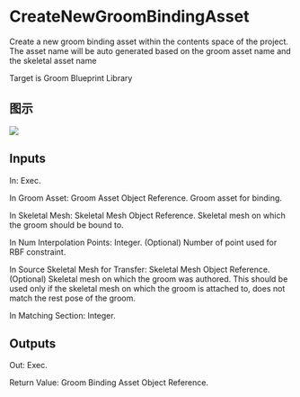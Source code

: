# CreateNewGroomBindingAsset

Create a new groom binding asset within the contents space of the project. The asset name will be auto generated based on the groom asset name and the skeletal asset name

Target is Groom Blueprint Library

## 图示

![]($-20221218-19155144.png)

## Inputs

In: Exec.

In Groom Asset: Groom Asset Object Reference. Groom asset for binding.

In Skeletal Mesh: Skeletal Mesh Object Reference. Skeletal mesh on which the groom should be bound to.

In Num Interpolation Points: Integer. (Optional) Number of point used for RBF constraint.

In Source Skeletal Mesh for Transfer: Skeletal Mesh Object Reference. (Optional) Skeletal mesh on which the groom was authored. This should be used only if the skeletal mesh on which the groom is attached to, does not match the rest pose of the groom.

In Matching Section: Integer.  

## Outputs

Out: Exec.

Return Value: Groom Binding Asset Object Reference.

